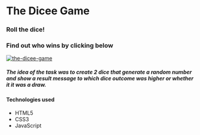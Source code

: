 # The Dicee Game

### Roll the dice!
### Find out who wins by clicking below

[![the-dicee-game](https://timscully-github.github.io/the-dicee-game/images/preview.png)](https://timscully-github.github.io/the-dicee-game/)

##### The idea of the task was to create 2 dice that generate a random number and show a result message to which dice outcome was higher or whether it it was a draw.

#### Technologies used
* HTML5
* CSS3
* JavaScript
